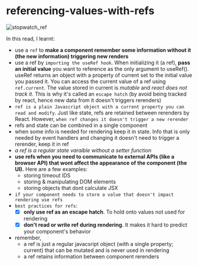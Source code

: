 # referencing-values-with-refs

![stopwatch_ref](https://user-images.githubusercontent.com/85868026/213131933-c2e0e52b-45a2-4317-b77e-ea0a0e04a2c0.png)

In this read, I learnt:

- use a `ref` to **make a component remember some information without it (the new information) triggering new renders**
- use a ref by `importing the useRef hook`. When initializing it (a ref), **pass an initial value** you want to reference as the only argument to useRef(). useRef returns an object with a property of current set to the initial value you passed it. You can access the current value of a ref using `ref.current`. The value stored in current is _mutable_ and _react does not track it_. This is why it's called an `escape hatch` (by avoid being tracked by react, hence new data from it doesn't triggers rerenders)
- `ref is a plain Javascript object with a current property you can read and modify`. Just like state, refs are retained between rerenders by React. However, `when ref changes it doesn't trigger a new rerender`
- refs and state can be combined in a single component
- when some info is needed for rendering keep it in state. Info that is only needed by event handlers and changing it doesn't need to trigger a rerender, keep it in ref
- _a ref is a regular state varaible without a setter function_
- **use refs when you need to communicate to external APIs (like a browser API) that wont affect the appearance of the component (the UI).** Here are a few examples:
  - storing timeout IDS
  - storing & manipulating DOM elements
  - storing objects that dont calculate JSX
- `if your component needs to store a value that doesn't impact rendering use refs`
- `best practices for refs`:
  - [x] **only use ref as an escape hatch**. To hold onto values not used for rendering
  - [x] **don't read or write ref during rendering**. It makes it hard to predict your component's behavior
- remember,
  - a ref is just a regular javacsript object (with a single property; current) that can be mutated and is never used in rendering
  - a ref retains information between component rerenders
